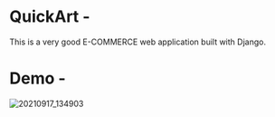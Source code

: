 # QuickArt - 
This is a very good E-COMMERCE web application built with Django.
# Demo -
![20210917_134903](https://user-images.githubusercontent.com/55046341/133749617-966c85f2-1e68-4c9e-9be8-7901c1266407.gif)
